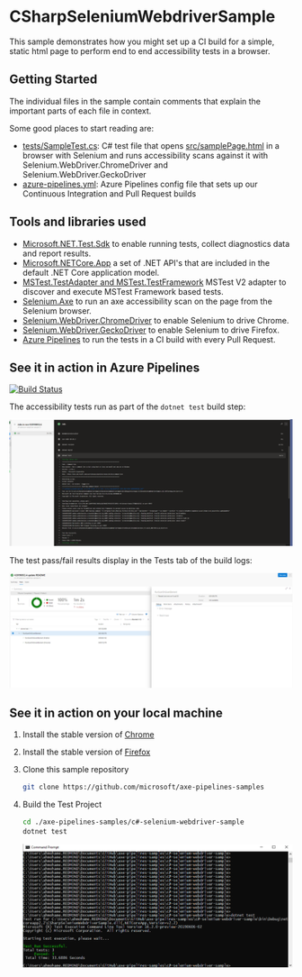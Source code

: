 # CSharpSeleniumWebdriverSample

This sample demonstrates how you might set up a CI build for a simple, static html page to perform end to end accessibility tests in a browser.

## Getting Started

The individual files in the sample contain comments that explain the important parts of each file in context.

Some good places to start reading are:

* [tests/SampleTest.cs](./tests/SampleTest.cs): C# test file that opens [src/samplePage.html](./src/samplePage.html) in a browser with Selenium and runs accessibility scans against it with Selenium.WebDriver.ChromeDriver and Selenium.WebDriver.GeckoDriver
* [azure-pipelines.yml](./azure-pipelines.yml): Azure Pipelines config file that sets up our Continuous Integration and Pull Request builds

## Tools and libraries used

* [Microsoft.NET.Test.Sdk](https://github.com/microsoft/vstest/) to enable running tests, collect diagnostics data and report results.
* [Microsoft.NETCore.App](https://dotnet.microsoft.com) a set of .NET API's that are included in the default .NET Core application model.
* [MSTest.TestAdapter and MSTest.TestFramework](https://github.com/microsoft/testfx) MSTest V2 adapter to discover and execute MSTest Framework based tests.
* [Selenium.Axe](https://github.com/TroyWalshProf/SeleniumAxeDotnet) to run an axe accessibility scan on the page from the Selenium browser.
* [Selenium.WebDriver.ChromeDriver](https://github.com/jsakamoto/nupkg-selenium-webdriver-chromedriver/) to enable Selenium to drive Chrome.
* [Selenium.WebDriver.GeckoDriver](https://github.com/jsakamoto/nupkg-selenium-webdriver-geckodriver/) to enable Selenium to drive Firefox.
* [Azure Pipelines](https://azure.microsoft.com/en-us/services/devops/pipelines/) to run the tests in a CI build with every Pull Request.

## See it in action in Azure Pipelines

[![Build Status](https://dev.azure.com/accessibility-insights/axe-pipelines-samples/_apis/build/status/CSharpSeleniumWebdriverSample%20CI?branchName=master)](https://dev.azure.com/accessibility-insights/axe-pipelines-samples/_build/latest?definitionId=30&branchName=master)

<!--
  Note to maintainers: The below example images/links come from a specific build instead of the most recent build so we can link to specific tabs.
  If you update the links such that they point to a different build, make sure to mark that build as Retained so the links don't expire in a month.
-->
The accessibility tests run as part of the `dotnet test` build step:

[![Screenshot of "dotnet test" build logs in sample build](./Resources/screenshot-logs-tab.png)](https://dev.azure.com/accessibility-insights/axe-pipelines-samples/_build/results?buildId=2312&view=logs&j=12f1170f-54f2-53f3-20dd-22fc7dff55f9)

The test pass/fail results display in the Tests tab of the build logs:

[![Screenshot of Tests tab in sample build](./Resources/screenshot-tests-tab.png)](https://dev.azure.com/accessibility-insights/axe-pipelines-samples/_build/results?buildId=2312&view=ms.vss-test-web.build-test-results-tab&runId=6462&resultId=100000&paneView=debug)

## See it in action on your local machine

1. Install the stable version of [Chrome](https://www.google.com/chrome/)
1. Install the stable version of [Firefox](https://www.mozilla.org/en-US/firefox/)
1. Clone this sample repository

   ```sh
   git clone https://github.com/microsoft/axe-pipelines-samples
   ```

1. Build the Test Project

   ```sh
   cd ./axe-pipelines-samples/c#-selenium-webdriver-sample
   dotnet test
   ```

   ![Screenshot of 'dotnet test' command showing all tests passing](./Resources/screenshot-dotnet-test-success.png)
